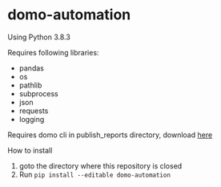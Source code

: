 # domo-automation

Using Python 3.8.3

Requires following libraries:
- pandas
- os
- pathlib
- subprocess
- json
- requests
- logging

Requires domo cli in publish_reports directory, download <a title="https://app.domo.com/labs/java-sdk/latest/domoUtil.jar" href="https://app.domo.com/labs/java-sdk/latest/domoUtil.jar">here</a>

How to install
1. goto the directory where this repository is closed
2. Run `pip install --editable domo-automation`
